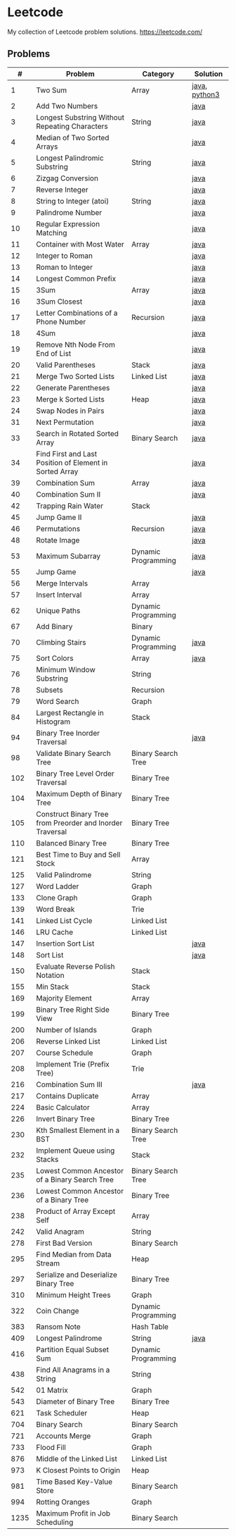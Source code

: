 # Leetcode
My collection of Leetcode problem solutions.
https://leetcode.com/

## Problems

| #    | Problem                                                   | Category            | Solution                                                                                                                                                                        |
|------|-----------------------------------------------------------|---------------------|---------------------------------------------------------------------------------------------------------------------------------------------------------------------------------|
| 1    | Two Sum                                                   | Array               | [java](https://github.com/jrandj/leetcode/blob/master/java/src/main/java/leetcode/TwoSum.java), [python3](https://github.com/jrandj/leetcode/blob/master/python/src/two_sum.py) |
| 2    | Add Two Numbers                                           |                     | [java](https://github.com/jrandj/leetcode/blob/master/java/src/main/java/leetcode/AddTwoNumbers.java)                                                                           |
| 3    | Longest Substring Without Repeating Characters            | String              | [java](https://github.com/jrandj/leetcode/blob/master/java/src/main/java/leetcode/LengthOfLongestSubstring.java)                                                                |
| 4    | Median of Two Sorted Arrays                               |                     | [java](https://github.com/jrandj/leetcode/blob/master/java/src/main/java/leetcode/MedianOfTwoSortedArrays.java)                                                                 |
| 5    | Longest Palindromic Substring                             | String              | [java](https://github.com/jrandj/leetcode/blob/master/java/src/main/java/leetcode/LongestPalindrome.java)                                                                       |
| 6    | Zizgag Conversion                                         |                     | [java](https://github.com/jrandj/leetcode/blob/master/java/src/main/java/leetcode/ZigZagConversion.java)                                                                        |
| 7    | Reverse Integer                                           |                     | [java](https://github.com/jrandj/leetcode/blob/master/java/src/main/java/leetcode/ReverseInteger.java)                                                                          |
| 8    | String to Integer (atoi)                                  | String              | [java](https://github.com/jrandj/leetcode/blob/master/java/src/main/java/leetcode/StringToInteger.java)                                                                         |
| 9    | Palindrome Number                                         |                     | [java](https://github.com/jrandj/leetcode/blob/master/java/src/main/java/leetcode/PalindromeNumber.java)                                                                        |
| 10   | Regular Expression Matching                               |                     | [java](https://github.com/jrandj/leetcode/blob/master/java/src/main/java/leetcode/RegularExpressionMatching.java)                                                               |
| 11   | Container with Most Water                                 | Array               | [java](https://github.com/jrandj/leetcode/blob/master/java/src/main/java/leetcode/ContainerWithMostWater.java)                                                                  |
| 12   | Integer to Roman                                          |                     | [java](https://github.com/jrandj/leetcode/blob/master/java/src/main/java/leetcode/IntegerToRoman.java)                                                                          |
| 13   | Roman to Integer                                          |                     | [java](https://github.com/jrandj/leetcode/blob/master/java/src/main/java/leetcode/RomanToInteger.java)                                                                          |
| 14   | Longest Common Prefix                                     |                     | [java](https://github.com/jrandj/leetcode/blob/master/java/src/main/java/leetcode/LongestCommonPrefix.java)                                                                     |
| 15   | 3Sum                                                      | Array               | [java](https://github.com/jrandj/leetcode/blob/master/java/src/main/java/leetcode/ThreeSum.java)                                                                                |
| 16   | 3Sum Closest                                              |                     | [java](https://github.com/jrandj/leetcode/blob/master/java/src/main/java/leetcode/ThreeSumClosest.java)                                                                         |
| 17   | Letter Combinations of a Phone Number                     | Recursion           | [java](https://github.com/jrandj/leetcode/blob/master/java/src/main/java/leetcode/LetterCombinationsofaPhoneNumber.java)                                                        |
| 18   | 4Sum                                                      |                     | [java](https://github.com/jrandj/leetcode/blob/master/java/src/main/java/leetcode/FourSum.java)                                                                                 |
| 19   | Remove Nth Node From End of List                          |                     | [java](https://github.com/jrandj/leetcode/blob/master/java/src/main/java/leetcode/RemoveNthNodeFromEndofList.java)                                                              |
| 20   | Valid Parentheses                                         | Stack               | [java](https://github.com/jrandj/leetcode/blob/master/java/src/main/java/leetcode/ValidParentheses.java)                                                                        |
| 21   | Merge Two Sorted Lists                                    | Linked List         | [java](https://github.com/jrandj/leetcode/blob/master/java/src/main/java/leetcode/MergeTwoSortedLists.java)                                                                     |
| 22   | Generate Parentheses                                      |                     | [java](https://github.com/jrandj/leetcode/blob/master/java/src/main/java/leetcode/GenerateParentheses.java)                                                                     |
| 23   | Merge k Sorted Lists                                      | Heap                | [java](https://github.com/jrandj/leetcode/blob/master/java/src/main/java/leetcode/MergeKSortedLists.java)                                                                       |
| 24   | Swap Nodes in Pairs                                       |                     | [java](https://github.com/jrandj/leetcode/blob/master/java/src/main/java/leetcode/SwapNodesInPairs.java)                                                                        |
| 31   | Next Permutation                                          |                     | [java](https://github.com/jrandj/leetcode/blob/master/java/src/main/java/leetcode/NextPermutation.java)                                                                         |
| 33   | Search in Rotated Sorted Array                            | Binary Search       | [java](https://github.com/jrandj/leetcode/blob/master/java/src/main/java/leetcode/SearchInRotatedSortedArray.java)                                                              |
| 34   | Find First and Last Position of Element in Sorted Array   |                     | [java](https://github.com/jrandj/leetcode/blob/master/java/src/main/java/leetcode/FindFirstAndLastPositionOfElementInSortedArrray.java)                                         |
| 39   | Combination Sum                                           | Array               | [java](https://github.com/jrandj/leetcode/blob/master/java/src/main/java/leetcode/CombinationSum.java)                                                                          |
| 40   | Combination Sum II                                        |                     | [java](https://github.com/jrandj/leetcode/blob/master/java/src/main/java/leetcode/CombinationSum2.java)                                                                         |
| 42   | Trapping Rain Water                                       | Stack               |                                                                                                                                                                                 |
| 45   | Jump Game II                                              |                     | [java](https://github.com/jrandj/leetcode/blob/master/java/src/main/java/leetcode/JumpGame2.java)                                                                               |
| 46   | Permutations                                              | Recursion           | [java](https://github.com/jrandj/leetcode/blob/master/java/src/main/java/leetcode/Permutations.java)                                                                            |
| 48   | Rotate Image                                              |                     | [java](https://github.com/jrandj/leetcode/blob/master/java/src/main/java/leetcode/RotateImage.java)                                                                             |
| 53   | Maximum Subarray                                          | Dynamic Programming | [java](https://github.com/jrandj/leetcode/blob/master/java/src/main/java/leetcode/MaximumSubarray.java)                                                                         |
| 55   | Jump Game                                                 |                     | [java](https://github.com/jrandj/leetcode/blob/master/java/src/main/java/leetcode/JumpGame.java)                                                                                |
| 56   | Merge Intervals                                           | Array               |                                                                                                                                                                                 |
| 57   | Insert Interval                                           | Array               |                                                                                                                                                                                 |
| 62   | Unique Paths                                              | Dynamic Programming |                                                                                                                                                                                 |
| 67   | Add Binary                                                | Binary              |                                                                                                                                                                                 |
| 70   | Climbing Stairs                                           | Dynamic Programming | [java](https://github.com/jrandj/leetcode/blob/master/java/src/main/java/leetcode/ClimbingStairs.java)                                                                          |
| 75   | Sort Colors                                               | Array               | [java](https://github.com/jrandj/leetcode/blob/master/java/src/main/java/leetcode/SortColors.java)                                                                              |
| 76   | Minimum Window Substring                                  | String              |                                                                                                                                                                                 |
| 78   | Subsets                                                   | Recursion           |                                                                                                                                                                                 |
| 79   | Word Search                                               | Graph               |                                                                                                                                                                                 |
| 84   | Largest Rectangle in Histogram                            | Stack               |                                                                                                                                                                                 |
| 94   | Binary Tree Inorder Traversal                             |                     | [java](https://github.com/jrandj/leetcode/blob/master/java/src/main/java/leetcode/BinaryTreeInorderTraversal.java)                                                              |
| 98   | Validate Binary Search Tree                               | Binary Search Tree  |                                                                                                                                                                                 |
| 102  | Binary Tree Level Order Traversal                         | Binary Tree         |                                                                                                                                                                                 |
| 104  | Maximum Depth of Binary Tree                              | Binary Tree         |                                                                                                                                                                                 |
| 105  | Construct Binary Tree from Preorder and Inorder Traversal | Binary Tree         |                                                                                                                                                                                 |
| 110  | Balanced Binary Tree                                      | Binary Tree         |                                                                                                                                                                                 |
| 121  | Best Time to Buy and Sell Stock                           | Array               |                                                                                                                                                                                 |
| 125  | Valid Palindrome                                          | String              |                                                                                                                                                                                 |
| 127  | Word Ladder                                               | Graph               |                                                                                                                                                                                 |
| 133  | Clone Graph                                               | Graph               |                                                                                                                                                                                 |
| 139  | Word Break                                                | Trie                |                                                                                                                                                                                 |
| 141  | Linked List Cycle                                         | Linked List         |                                                                                                                                                                                 |
| 146  | LRU Cache                                                 | Linked List         |                                                                                                                                                                                 |
| 147  | Insertion Sort List                                       |                     | [java](https://github.com/jrandj/leetcode/blob/master/java/src/main/java/leetcode/InsertionSortList.java)                                                                       |
| 148  | Sort List                                                 |                     | [java](https://github.com/jrandj/leetcode/blob/master/java/src/main/java/leetcode/SortList.java)                                                                                |
| 150  | Evaluate Reverse Polish Notation                          | Stack               |                                                                                                                                                                                 |
| 155  | Min Stack                                                 | Stack               |                                                                                                                                                                                 |
| 169  | Majority Element                                          | Array               |                                                                                                                                                                                 |
| 199  | Binary Tree Right Side View                               | Binary Tree         |                                                                                                                                                                                 |
| 200  | Number of Islands                                         | Graph               |                                                                                                                                                                                 |
| 206  | Reverse Linked List                                       | Linked List         |                                                                                                                                                                                 |
| 207  | Course Schedule                                           | Graph               |                                                                                                                                                                                 |
| 208  | Implement Trie (Prefix Tree)                              | Trie                |                                                                                                                                                                                 |
| 216  | Combination Sum III                                       |                     | [java](https://github.com/jrandj/leetcode/blob/master/java/src/main/java/leetcode/CombinationSum3.java)                                                                         |
| 217  | Contains Duplicate                                        | Array               |                                                                                                                                                                                 |
| 224  | Basic Calculator                                          | Array               |                                                                                                                                                                                 |
| 226  | Invert Binary Tree                                        | Binary Tree         |                                                                                                                                                                                 |
| 230  | Kth Smallest Element in a BST                             | Binary Search Tree  |                                                                                                                                                                                 |
| 232  | Implement Queue using Stacks                              | Stack               |                                                                                                                                                                                 |
| 235  | Lowest Common Ancestor of a Binary Search Tree            | Binary Search Tree  |                                                                                                                                                                                 |
| 236  | Lowest Common Ancestor of a Binary Tree                   | Binary Tree         |                                                                                                                                                                                 |
| 238  | Product of Array Except Self                              | Array               |                                                                                                                                                                                 |
| 242  | Valid Anagram                                             | String              |                                                                                                                                                                                 |
| 278  | First Bad Version                                         | Binary Search       |                                                                                                                                                                                 |
| 295  | Find Median from Data Stream                              | Heap                |                                                                                                                                                                                 |
| 297  | Serialize and Deserialize Binary Tree                     | Binary Tree         |                                                                                                                                                                                 |
| 310  | Minimum Height Trees                                      | Graph               |                                                                                                                                                                                 |
| 322  | Coin Change                                               | Dynamic Programming |                                                                                                                                                                                 |
| 383  | Ransom Note                                               | Hash Table          |                                                                                                                                                                                 |
| 409  | Longest Palindrome                                        | String              | [java](https://github.com/jrandj/leetcode/blob/master/java/src/main/java/leetcode/LongestPalindrome.java)                                                                       |
| 416  | Partition Equal Subset Sum                                | Dynamic Programming |                                                                                                                                                                                 |
| 438  | Find All Anagrams in a String                             | String              |                                                                                                                                                                                 |
| 542  | 01 Matrix                                                 | Graph               |                                                                                                                                                                                 |
| 543  | Diameter of Binary Tree                                   | Binary Tree         |                                                                                                                                                                                 |
| 621  | Task Scheduler                                            | Heap                |                                                                                                                                                                                 |
| 704  | Binary Search                                             | Binary Search       |                                                                                                                                                                                 |
| 721  | Accounts Merge                                            | Graph               |                                                                                                                                                                                 |
| 733  | Flood Fill                                                | Graph               |                                                                                                                                                                                 |
| 876  | Middle of the Linked List                                 | Linked List         |                                                                                                                                                                                 |
| 973  | K Closest Points to Origin                                | Heap                |                                                                                                                                                                                 |
| 981  | Time Based Key-Value Store                                | Binary Search       |                                                                                                                                                                                 |
| 994  | Rotting Oranges                                           | Graph               |                                                                                                                                                                                 |
| 1235 | Maximum Profit in Job Scheduling                          | Binary Search       |                                                                                                                                                                                 |